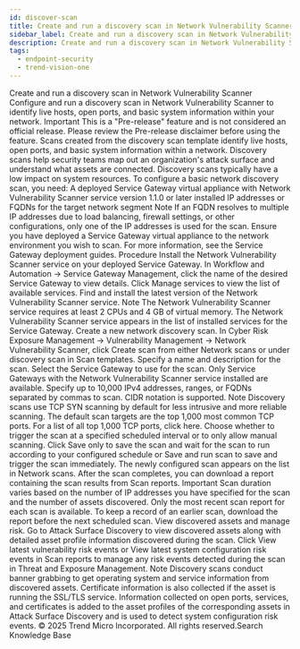 ```yaml
---
id: discover-scan
title: Create and run a discovery scan in Network Vulnerability Scanner
sidebar_label: Create and run a discovery scan in Network Vulnerability Scanner
description: Create and run a discovery scan in Network Vulnerability Scanner
tags:
  - endpoint-security
  - trend-vision-one
---
```


 Create and run a discovery scan in Network Vulnerability Scanner Configure and run a discovery scan in Network Vulnerability Scanner to identify live hosts, open ports, and basic system information within your network. Important This is a "Pre-release" feature and is not considered an official release. Please review the Pre-release disclaimer before using the feature. Scans created from the discovery scan template identify live hosts, open ports, and basic system information within a network. Discovery scans help security teams map out an organization's attack surface and understand what assets are connected. Discovery scans typically have a low impact on system resources. To configure a basic network discovery scan, you need: A deployed Service Gateway virtual appliance with Network Vulnerability Scanner service version 1.1.0 or later installed IP addresses or FQDNs for the target network segment Note If an FQDN resolves to multiple IP addresses due to load balancing, firewall settings, or other configurations, only one of the IP addresses is used for the scan. Ensure you have deployed a Service Gateway virtual appliance to the network environment you wish to scan. For more information, see the Service Gateway deployment guides. Procedure Install the Network Vulnerability Scanner service on your deployed Service Gateway. In Workflow and Automation → Service Gateway Management, click the name of the desired Service Gateway to view details. Click Manage services to view the list of available services. Find and install the latest version of the Network Vulnerability Scanner service. Note The Network Vulnerability Scanner service requires at least 2 CPUs and 4 GB of virtual memory. The Network Vulnerability Scanner service appears in the list of installed services for the Service Gateway. Create a new network discovery scan. In Cyber Risk Exposure Management → Vulnerability Management → Network Vulnerability Scanner, click Create scan from either Network scans or under discovery scan in Scan templates. Specify a name and description for the scan. Select the Service Gateway to use for the scan. Only Service Gateways with the Network Vulnerability Scanner service installed are available. Specify up to 10,000 IPv4 addresses, ranges, or FQDNs separated by commas to scan. CIDR notation is supported. Note Discovery scans use TCP SYN scanning by default for less intrusive and more reliable scanning. The default scan targets are the top 1,000 most common TCP ports. For a list of all top 1,000 TCP ports, click here. Choose whether to trigger the scan at a specified scheduled interval or to only allow manual scanning. Click Save only to save the scan and wait for the scan to run according to your configured schedule or Save and run scan to save and trigger the scan immediately. The newly configured scan appears on the list in Network scans. After the scan completes, you can download a report containing the scan results from Scan reports. Important Scan duration varies based on the number of IP addresses you have specified for the scan and the number of assets discovered. Only the most recent scan report for each scan is available. To keep a record of an earlier scan, download the report before the next scheduled scan. View discovered assets and manage risk. Go to Attack Surface Discovery to view discovered assets along with detailed asset profile information discovered during the scan. Click View latest vulnerability risk events or View latest system configuration risk events in Scan reports to manage any risk events detected during the scan in Threat and Exposure Management. Note Discovery scans conduct banner grabbing to get operating system and service information from discovered assets. Certificate information is also collected if the asset is running the SSL/TLS service. Information collected on open ports, services, and certificates is added to the asset profiles of the corresponding assets in Attack Surface Discovery and is used to detect system configuration risk events. © 2025 Trend Micro Incorporated. All rights reserved.Search Knowledge Base